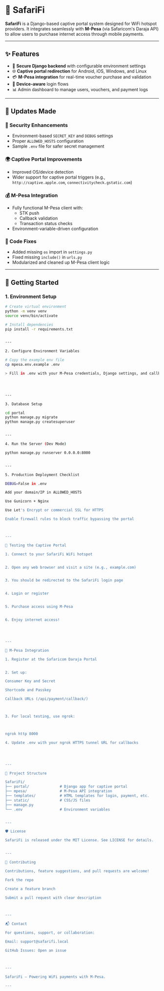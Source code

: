 

# 🦁 SafariFi

**SafariFi** is a Django-based captive portal system designed for WiFi hotspot providers. It integrates seamlessly with **M-Pesa** (via Safaricom's Daraja API) to allow users to purchase internet access through mobile payments.

---

## ✨ Features

- 🔐 **Secure Django backend** with configurable environment settings
- 🌐 **Captive portal redirection** for Android, iOS, Windows, and Linux
- 💳 **M-Pesa integration** for real-time voucher purchase and validation
- 📱 **Device-aware** login flows
- 📊 Admin dashboard to manage users, vouchers, and payment logs

---

## 🔧 Updates Made

### 🔐 Security Enhancements
- Environment-based `SECRET_KEY` and `DEBUG` settings
- Proper `ALLOWED_HOSTS` configuration
- Sample `.env` file for safer secret management

### 🌍 Captive Portal Improvements
- Improved OS/device detection
- Wider support for captive portal triggers (e.g., `http://captive.apple.com`, `connectivitycheck.gstatic.com`)

### 💰 M-Pesa Integration
- Fully functional M-Pesa client with:
  - STK push
  - Callback validation
  - Transaction status checks
- Environment-variable-driven configuration

### 🧹 Code Fixes
- Added missing `os` import in `settings.py`
- Fixed missing `include()` in `urls.py`
- Modularized and cleaned up M-Pesa client logic

---

## 🚀 Getting Started

### 1. Environment Setup

```bash
# Create virtual environment
python -m venv venv
source venv/bin/activate

# Install dependencies
pip install -r requirements.txt


---

2. Configure Environment Variables

# Copy the example env file
cp mpesa.env.example .env

> Fill in .env with your M-Pesa credentials, Django settings, and callback URLs.




---

3. Database Setup

cd portal
python manage.py migrate
python manage.py createsuperuser


---

4. Run the Server (Dev Mode)

python manage.py runserver 0.0.0.0:8000


---

5. Production Deployment Checklist

DEBUG=False in .env

Add your domain/IP in ALLOWED_HOSTS

Use Gunicorn + Nginx

Use Let's Encrypt or commercial SSL for HTTPS

Enable firewall rules to block traffic bypassing the portal



---

🧪 Testing the Captive Portal

1. Connect to your SafariFi WiFi hotspot


2. Open any web browser and visit a site (e.g., example.com)


3. You should be redirected to the SafariFi login page


4. Login or register


5. Purchase access using M-Pesa


6. Enjoy internet access!




---

🔌 M-Pesa Integration

1. Register at the Safaricom Daraja Portal


2. Set up:

Consumer Key and Secret

Shortcode and Passkey

Callback URLs (/api/payment/callback/)



3. For local testing, use ngrok:



ngrok http 8000

4. Update .env with your ngrok HTTPS tunnel URL for callbacks




---

📁 Project Structure

SafariFi/
├── portal/              # Django app for captive portal
├── mpesa/               # M-Pesa API integration
├── templates/           # HTML templates for login, payment, etc.
├── static/              # CSS/JS files
├── manage.py
└── .env                 # Environment variables


---

🛡️ License

SafariFi is released under the MIT License. See LICENSE for details.


---

🤝 Contributing

Contributions, feature suggestions, and pull requests are welcome!

Fork the repo

Create a feature branch

Submit a pull request with clear description



---

📬 Contact

For questions, support, or collaboration:

Email: support@safarifi.local

GitHub Issues: Open an issue



---

SafariFi – Powering WiFi payments with M-Pesa.

---

